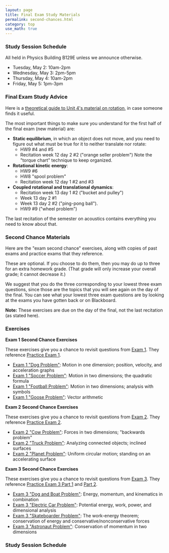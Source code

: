 ```yaml
---
layout: page
title: Final Exam Study Materials 
permalink: second-chances.html
category: top
use_math: true
---
```


### Study Session Schedule

All held in Physics Building B129E unless we announce otherwise.

* Tuesday, May 2: 10am-2pm
* Wednesday, May 3: 2pm-5pm
* Thursday, May 4: 10am-2pm
* Friday, May 5: 1pm-3pm

### Final Exam Study Advice

Here is a <a href="unit-4-review.pdf">theoretical guide to Unit 4's material on rotation</a>, in 
case someone finds it useful.

The most important things to make sure you understand for the first half of the final exam (new material) are:

* **Static equilibrium**, in which an object does not move, and you need to figure out what must
be true for it to neither translate nor rotate:
  * HW9 #4 and #5 
  * Recitation week 12 day 2 #2 ("orange seller problem") Note the "torque chart" technique to keep organized.
* **Rotational kinetic energy**:
  * HW9 #6 
  * HW8 "spool problem"
  * Recitation week 12 day 1 #2 and #3
* **Coupled rotational and translational dynamics**:
  * Recitation week 13 day 1 #2 ("bucket and pulley") 
  * Week 13 day 2 #1 
  * Week 13 day 2 #2 ("ping-pong ball").
  * HW9 #9 ("wheel problem")

The last recitation of the semester on acoustics contains everything you need to know about that.

### Second Chance Materials

Here are the "exam second chance" exercises, along with copies of past exams and practice exams
that they reference.

These are optional. If you choose to do them, then you may do up to three for an extra homework grade.
(That grade will only increase your overall grade; it cannot decrease it.)

We suggest that you do the three corresponding to your lowest three exam questions, since those 
are the topics that you will see again on the day of the final. You can see what your lowest three
exam questions are by looking at the exams you have gotten back or on Blackboard.

**Note:** These exercises are due on the day of the final, not the last recitation (as stated here).

### Exercises

**Exam 1 Second Chance Exercises**

These exercises give you a chance to revisit questions from <a href="exam1-2023.pdf">Exam 1</a>. 
They reference <a href="practice-exam-1-all.pdf">Practice Exam 1</a>.

* <a href="hw/second-chance/second-chance-dog-1D.pdf">Exam 1 "Dog Problem"</a>: Motion in one dimension; position, velocity, and acceleration graphs
* <a href="hw/second-chance/second-chance-soccer.pdf">Exam 1 "Soccer Problem"</a>: Motion in two dimensions; the quadratic formula
* <a href="hw/second-chance/second-chance-football.pdf">Exam 1 "Football Problem"</a>: Motion in two dimensions; analysis with symbols 
* <a href="hw/second-chance/second-chance-vectors.pdf">Exam 1 "Goose Problem"</a>: Vector arithmetic 



**Exam 2 Second Chance Exercises**

These exercises give you a chance to revisit questions from <a href="exam2-2023.pdf">Exam 2</a>. 
They reference <a href="practice-exam-2-2023.pdf">Practice Exam 2</a>.

* <a href="hw/second-chance/second-chance-cow.pdf">Exam 2 "Cow Problem"</a>: Forces in two dimensions; "backwards problem" 
* <a href="hw/second-chance/second-chance-truck.pdf">Exam 2 "Truck Problem"</a>: Analyzing connected objects; inclined surfaces
* <a href="hw/second-chance/second-chance-planet.pdf">Exam 2 "Planet Problem"</a>: Uniform circular motion; standing on an accelerating surface 


**Exam 3 Second Chance Exercises**

These exercises give you a chance to revisit questions from <a href="exam3-2023.pdf">Exam 3</a>. 
They reference <a href="practice-exam-3-2023.pdf">Practice Exam 3 Part 1</a> and <a href="practice-exam-3-2023-part2.pdf">Part 2</a>.

* <a href="hw/second-chance/second-chance-dog-combination.pdf">Exam 3 "Dog and Boat Problem"</a>: Energy, momentum, and kinematics in combination 
* <a href="hw/second-chance/second-chance-electric-car.pdf">Exam 3 "Electric Car Problem"</a>: Potential energy, work, power, and dimensional analysis 
* <a href="hw/second-chance/second-chance-skateboarder.pdf">Exam 3 "Skateboarder Problem"</a>: The work-energy theorem; conservation of energy and conservative/nonconservative forces 
* <a href="hw/second-chance/second-chance-astronaut.pdf">Exam 3 "Astronaut Problem"</a>: Conservation of momentum in two dimensions 

### Study Session Schedule


